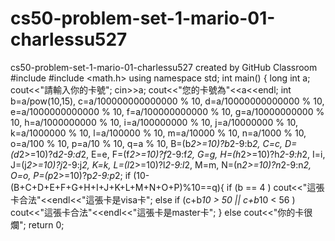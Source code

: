 # cs50-problem-set-1-mario-01-charlessu527
cs50-problem-set-1-mario-01-charlessu527 created by GitHub Classroom
#include <iostream>
#include <math.h>
using namespace std;
int main() {
    long int a;
    cout<<"請輸入你的卡號";
    cin>>a;
    cout<<"您的卡號為"<<a<<endl;
    int b=a/pow(10,15),
    c=a/100000000000000 % 10,
    d=a/10000000000000 % 10,
    e=a/1000000000000 % 10,
    f=a/100000000000 % 10,
    g=a/10000000000 % 10,
    h=a/1000000000 % 10,
    i=a/100000000 % 10,
    j=a/10000000 % 10,
    k=a/1000000 % 10,
    l=a/100000 % 10,
    m=a/10000 % 10,
    n=a/1000 % 10,
    o=a/100 % 10,
    p=a/10 % 10,
    q=a % 10,
    B=(b*2>=10)?b*2-9:b*2,
    C=c,
    D=(d*2>=10)?d*2-9:d*2,
    E=e,
    F=(f*2>=10)?f*2-9:f*2,
    G=g,
    H=(h*2>=10)?h*2-9:h*2,
    I=i,
    J=(j*2>=10)?j*2-9:j*2,
    K=k,
    L=(l*2>=10)?l*2-9:l*2,
    M=m,
    N=(n*2>=10)?n*2-9:n*2,
    O=o,
    P=(p*2>=10)?p*2-9:p*2;
    if (10-(B+C+D+E+F+G+H+I+J+K+L+M+N+O+P)%10==q){
    if (b == 4 )
        cout<<"這張卡合法"<<endl<<"這張卡是visa卡";
    else if (c+b*10 > 50 || c+b*10 < 56  )
        cout<<"這張卡合法"<<endl<<"這張卡是master卡";
    }
    else 
        cout<<"你的卡很爛";
        return 0;
